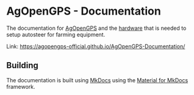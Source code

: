 # AgOpenGPS - Documentation

The documentation for [AgOpenGPS](https://github.com/AgOpenGPS-Official/AgOpenGPS) and the
[hardware](https://github.com/AgOpenGPS-Official/Boards) that is needed to setup autosteer
for farming equipment.

Link: https://agopengps-official.github.io/AgOpenGPS-Documentation/

## Building

The documentation is built using [MkDocs](https://www.mkdocs.org/) using the
[Material for MkDocs](https://squidfunk.github.io/mkdocs-material/) framework.